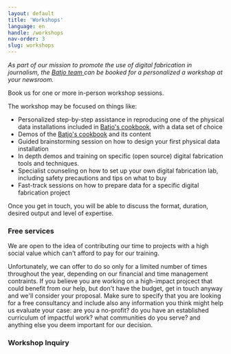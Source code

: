 ```yaml
---
layout: default
title: 'Workshops'
language: en
handle: /workshops
nav-order: 3
slug: workshops
---
```


*As part of our mission to promote the use of digital fabrication in journalism, the [Batjo team ](/team) can be booked for a personalized a workshop at your newsroom.*

Book us for one or more in-person workshop sessions. 

The workshop may be focused on things like:
- Personalized step-by-step assistance in reproducing one of the physical data installations included in [Batjo's cookbook](/cookbook), with a data set of choice
- Demos of the [Batjo's cookbook](/cookbook) and its content
- Guided brainstorming session on how to design your first physical data installation
- In depth demos and training on specific (open source) digital fabrication tools and techniques.
- Specialist counseling on how to set up your own digital fabrication lab, including safety precautions and tips on what to buy
- Fast-track sessions on how to prepare data for a specific digital fabrication project

Once you get in touch, you will be able to discuss the format, duration, desired output and level of expertise.

### Free services

We are open to the idea of contributing our time to projects with a high social value which can't afford to pay for our training.   

Unfortunately, we can offer to do so only for a limited number of times throughout the year, depending on our financial and time management contraints. If you believe you are working on a high-impact projcect that could benefit from our help, but don't have the budget, get in touch anyway and we'll consider your proposal. Make sure to specify that you are looking for a free consultancy and include also any information you think might help us evaluate your case: are you a no-profit? do you have an established curriculum of impactful work? what communities do you serve? and anything else you deem important for our decision. 


### Workshop Inquiry
